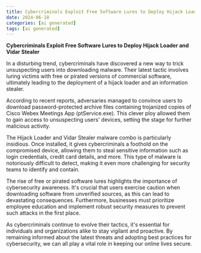 ```yaml
---
title: Cybercriminals Exploit Free Software Lures to Deploy Hijack Loader and Vidar Stealer
date: 2024-06-18
categories: [ai generated]
tags: [ai generated]
---
```


**Cybercriminals Exploit Free Software Lures to Deploy Hijack Loader and Vidar Stealer**

In a disturbing trend, cybercriminals have discovered a new way to trick unsuspecting users into downloading malware. Their latest tactic involves luring victims with free or pirated versions of commercial software, ultimately leading to the deployment of a hijack loader and an information stealer.

According to recent reports, adversaries managed to convince users to download password-protected archive files containing trojanized copies of Cisco Webex Meetings App (ptService.exe). This clever ploy allowed them to gain access to unsuspecting users' devices, setting the stage for further malicious activity.

The Hijack Loader and Vidar Stealer malware combo is particularly insidious. Once installed, it gives cybercriminals a foothold on the compromised device, allowing them to steal sensitive information such as login credentials, credit card details, and more. This type of malware is notoriously difficult to detect, making it even more challenging for security teams to identify and contain.

The rise of free or pirated software lures highlights the importance of cybersecurity awareness. It's crucial that users exercise caution when downloading software from unverified sources, as this can lead to devastating consequences. Furthermore, businesses must prioritize employee education and implement robust security measures to prevent such attacks in the first place.

As cybercriminals continue to evolve their tactics, it's essential for individuals and organizations alike to stay vigilant and proactive. By remaining informed about the latest threats and adopting best practices for cybersecurity, we can all play a vital role in keeping our online lives secure.